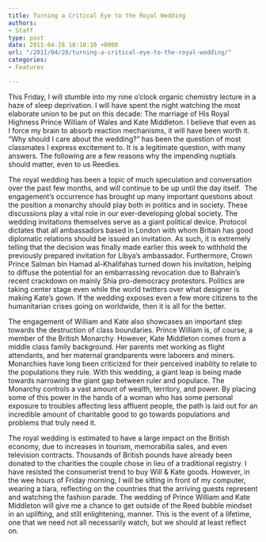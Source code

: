 ```yaml
---
title: Turning a Critical Eye to the Royal Wedding
authors:
- Staff
type: post
date: 2011-04-28 18:18:10 +0000
url: "/2011/04/28/turning-a-critical-eye-to-the-royal-wedding/"
categories:
- Features

---
```

This Friday, I will stumble into my nine o’clock organic chemistry lecture in a haze of sleep deprivation. I will have spent the night watching the most elaborate union to be put on this decade: The marriage of His Royal Highness Prince William of Wales and Kate Middleton. I believe that even as I force my brain to absorb reaction mechanisms, it will have been worth it. “Why should I care about the wedding?” has been the question of most classmates I express excitement to. It is a legitimate question, with many answers. The following are a few reasons why the impending nuptials should matter, even to us Reedies.

The royal wedding has been a topic of much speculation and conversation over the past few months, and will continue to be up until the day itself.  The engagement’s occurrence has brought up many important questions about the position a monarchy should play both in politics and in society. These discussions play a vital role in our ever-developing global society. The wedding invitations themselves serve as a giant political device. Protocol dictates that all ambassadors based in London with whom Britain has good diplomatic relations should be issued an invitation. As such, it is extremely telling that the decision was finally made earlier this week to withhold the previously prepared invitation for Libya’s ambassador. Furthermore, Crown Prince Salman bin Hamad al-Khalifahas turned down his invitation, helping to diffuse the potential for an embarrassing revocation due to Bahrain’s recent crackdown on mainly Shia pro-democracy protestors. Politics are taking center stage even while the world twitters over what designer is making Kate’s gown. If the wedding exposes even a few more citizens to the humanitarian crises going on worldwide, then it is all for the better.

The engagement of William and Kate also showcases an important step towards the destruction of class boundaries. Prince William is, of course, a member of the British Monarchy. However, Kate Middleton comes from a middle class family background. Her parents met working as flight attendants, and her maternal grandparents were laborers and miners. Monarchies have long been criticized for their perceived inability to relate to the populations they rule. With this wedding, a giant leap is being made towards narrowing the giant gap between ruler and populace. The Monarchy controls a vast amount of wealth, territory, and power. By placing some of this power in the hands of a woman who has some personal exposure to troubles affecting less affluent people, the path is laid out for an incredible amount of charitable good to go towards populations and problems that truly need it.

The royal wedding is estimated to have a large impact on the British economy, due to increases in tourism, memorabilia sales, and even television contracts. Thousands of British pounds have already been donated to the charities the couple chose in lieu of a traditional registry. I have resisted the consumerist trend to buy Will & Kate goods. However, in the wee hours of Friday morning, I will be sitting in front of my computer, wearing a tiara, reflecting on the countries that the arriving guests represent and watching the fashion parade. The wedding of Prince William and Kate Middleton will give me a chance to get outside of the Reed bubble mindset in an uplifting, and still enlightening, manner. This is the event of a lifetime, one that we need not all necessarily watch, but we should at least reflect on.